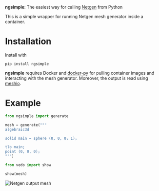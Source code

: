 **ngsimple**: The easiest way for calling
[Netgen](https://github.com/NGSolve/netgen) from Python

This is a simple wrapper for running Netgen mesh generator inside a container.

# Installation

Install with
```
pip install ngsimple
```
**ngsimple** requires Docker and
[docker-py](https://github.com/docker/docker-py)
for pulling container images and interacting with the mesh generator.
Moreover, the output is read using [meshio](https://github.com/nschloe/meshio).

# Example

```python
from ngsimple import generate

mesh = generate("""
algebraic3d

solid main = sphere (0, 0, 0; 1);

tlo main;
point (0, 0, 0);
""")

from vedo import show

show(mesh)
```

![Netgen output mesh](https://user-images.githubusercontent.com/973268/89173063-549e0000-d58c-11ea-98b9-91d9ef9f218d.png)
